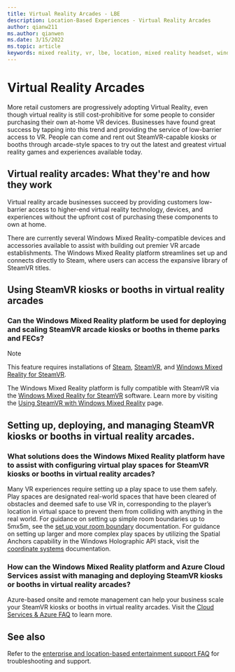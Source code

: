 ```yaml
---
title: Virtual Reality Arcades - LBE
description: Location-Based Experiences - Virtual Reality Arcades
author: qianw211
ms.author: qianwen
ms.date: 3/15/2022
ms.topic: article
keywords: mixed reality, vr, lbe, location, mixed reality headset, windows mixed reality headset, virtual reality headset, hardware, HoloLens, multiplayer, cloud services, azure, prototyping, manufacturing
---
```


# Virtual Reality Arcades 

More retail customers are progressively adopting Virtual Reality, even though virtual reality is still cost-prohibitive for some people to consider purchasing their own at-home VR devices. Businesses have found great success by tapping into this trend and providing the service of low-barrier access to VR. People can come and rent out SteamVR-capable kiosks or booths through arcade-style spaces to try out the latest and greatest virtual reality games and experiences available today.  

## Virtual reality arcades: What they're and how they work

Virtual reality arcade businesses succeed by providing customers low-barrier access to higher-end virtual reality technology, devices, and experiences without the upfront cost of purchasing these components to own at home.

There are currently several Windows Mixed Reality-compatible devices and accessories available to assist with building out premier VR arcade establishments. The Windows Mixed Reality platform streamlines set up and connects directly to Steam, where users can access the expansive library of SteamVR titles.

## Using SteamVR kiosks or booths in virtual reality arcades

### Can the Windows Mixed Reality platform be used for deploying and scaling SteamVR arcade kiosks or booths in theme parks and FECs? 

>[!Note]
>This feature requires installations of [Steam](https://store.steampowered.com/about/%3Fsnr%3D1_4_4__11), [SteamVR](https://store.steampowered.com/app/250820/SteamVR/), and [Windows Mixed Reality for SteamVR](https://store.steampowered.com/app/719950/Windows_Mixed_Reality_for_SteamVR/).

The Windows Mixed Reality platform is fully compatible with SteamVR via the [Windows Mixed Reality for SteamVR](https://store.steampowered.com/app/719950/Windows_Mixed_Reality_for_SteamVR/) software. Learn more by visiting the [Using SteamVR with Windows Mixed Reality](using-steamvr-with-windows-mixed-reality.md) page. 
 
## Setting up, deploying, and managing SteamVR kiosks or booths in virtual reality arcades.

### What solutions does the Windows Mixed Reality platform have to assist with configuring virtual play spaces for SteamVR kiosks or booths in virtual reality arcades?

Many VR experiences require setting up a play space to use them safely. Play spaces are designated real-world spaces that have been cleared of obstacles and deemed safe to use VR in, corresponding to the player’s location in virtual space to prevent them from colliding with anything in the real world. For guidance on setting up simple room boundaries up to 5mx5m, see the [set up your room boundary](set-up-windows-mixed-reality.md#set-up-your-room-boundary) documentation. For guidance on setting up larger and more complex play spaces by utilizing the Spatial Anchors capability in the Windows Holographic API stack, visit the [coordinate systems](/windows/mixed-reality/design/coordinate-systems) documentation.  
 
### How can the Windows Mixed Reality platform and Azure Cloud Services assist with managing and deploying SteamVR kiosks or booths in virtual reality arcades?

Azure-based onsite and remote management can help your business scale your SteamVR kiosks or booths in virtual reality arcades. Visit the [Cloud Services & Azure FAQ](enterprise-lbe-faq.md#cloud-services--azure-faq) to learn more.

## See also

Refer to the [enterprise and location-based entertainment support FAQ](enterprise-lbe-faq.md) for troubleshooting and support.
